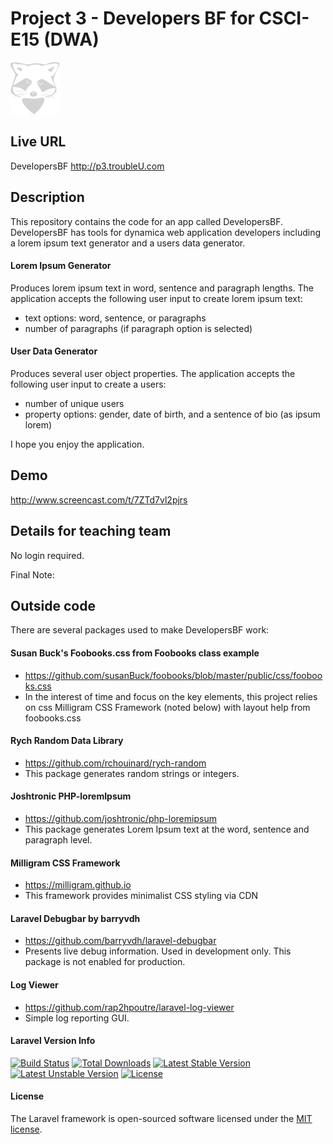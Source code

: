# Project 3 - Developers BF for CSCI-E15 (DWA)

![TroubleU Logo](logo-redux.png)

## Live URL
DevelopersBF <http://p3.troubleU.com>

## Description
This repository contains the code for an app called DevelopersBF. DevelopersBF has tools for dynamica web application developers including a lorem ipsum text generator and a users data generator.

#### Lorem Ipsum Generator
Produces lorem ipsum text in word, sentence and paragraph lengths. The application accepts the following user input to create lorem ipsum text:

- text options: word, sentence, or paragraphs
- number of paragraphs (if paragraph option is selected)

#### User Data Generator
Produces several user object properties. The application accepts the following user input to create a users:

- number of unique users
- property options: gender, date of birth, and a sentence of bio (as ipsum lorem)

I hope you enjoy the application.

## Demo
<http://www.screencast.com/t/7ZTd7vl2pjrs>

## Details for teaching team
No login required.

Final Note:

## Outside code
There are several packages used to make DevelopersBF work:

#### Susan Buck's Foobooks.css from Foobooks class example
* <https://github.com/susanBuck/foobooks/blob/master/public/css/foobooks.css>
* In the interest of time and focus on the key elements, this project relies on css Milligram CSS Framework (noted below) with layout help from foobooks.css

#### Rych Random Data Library

* <https://github.com/rchouinard/rych-random>
* This package generates random strings or integers.

#### Joshtronic PHP-loremIpsum
* <https://github.com/joshtronic/php-loremipsum>
* This package generates Lorem Ipsum text at the word, sentence and paragraph level.

#### Milligram CSS Framework
* <https://milligram.github.io>
* This framework provides minimalist CSS styling via CDN

#### Laravel Debugbar by barryvdh
* <https://github.com/barryvdh/laravel-debugbar>
* Presents live debug information. Used in development only. This package is not enabled for production.

#### Log Viewer
* <https://github.com/rap2hpoutre/laravel-log-viewer>
* Simple log reporting GUI.

#### Laravel Version Info
[![Build Status](https://travis-ci.org/laravel/framework.svg)](https://travis-ci.org/laravel/framework)
[![Total Downloads](https://poser.pugx.org/laravel/framework/d/total.svg)](https://packagist.org/packages/laravel/framework)
[![Latest Stable Version](https://poser.pugx.org/laravel/framework/v/stable.svg)](https://packagist.org/packages/laravel/framework)
[![Latest Unstable Version](https://poser.pugx.org/laravel/framework/v/unstable.svg)](https://packagist.org/packages/laravel/framework)
[![License](https://poser.pugx.org/laravel/framework/license.svg)](https://packagist.org/packages/laravel/framework)

#### License
The Laravel framework is open-sourced software licensed under the [MIT license](http://opensource.org/licenses/MIT).
